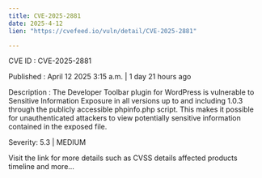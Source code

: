 ```yaml
---
title: CVE-2025-2881
date: 2025-4-12
lien: "https://cvefeed.io/vuln/detail/CVE-2025-2881"

---
```


CVE ID : CVE-2025-2881

Published :  April 12
2025
3:15 a.m. | 1 day
21 hours ago

Description : The Developer Toolbar plugin for WordPress is vulnerable to Sensitive Information Exposure in all versions up to
and including
1.0.3 through the publicly accessible phpinfo.php script. This makes it possible for unauthenticated attackers to view potentially sensitive information contained in the exposed file.

Severity: 5.3 | MEDIUM

Visit the link for more details
such as CVSS details
affected products
timeline
and more...
